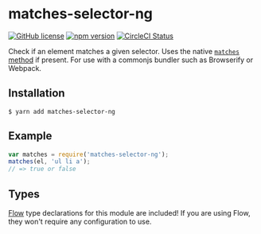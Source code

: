 # matches-selector-ng

[![GitHub license](https://img.shields.io/badge/license-MIT-blue.svg)](https://github.com/AgentME/matches-selector-ng/blob/master/LICENSE.txt) [![npm version](https://img.shields.io/npm/v/matches-selector-ng.svg?style=flat)](https://www.npmjs.com/package/matches-selector-ng) [![CircleCI Status](https://circleci.com/gh/AgentME/matches-selector-ng.svg?style=shield)](https://circleci.com/gh/AgentME/matches-selector-ng)

Check if an element matches a given selector. Uses the native
[`matches` method](https://developer.mozilla.org/en-US/docs/Web/API/Element/matches)
if present. For use with a commonjs bundler such as Browserify or Webpack.

## Installation

    $ yarn add matches-selector-ng

## Example

```js
var matches = require('matches-selector-ng');
matches(el, 'ul li a');
// => true or false
```

## Types

[Flow](https://flowtype.org/) type declarations for this module are included!
If you are using Flow, they won't require any configuration to use.
